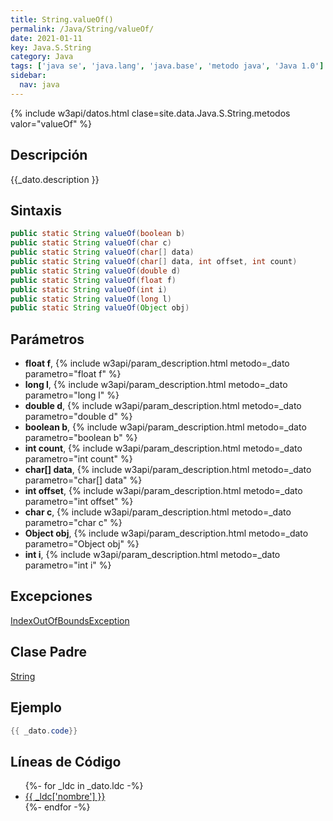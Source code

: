 ```yaml
---
title: String.valueOf()
permalink: /Java/String/valueOf/
date: 2021-01-11
key: Java.S.String
category: Java
tags: ['java se', 'java.lang', 'java.base', 'metodo java', 'Java 1.0']
sidebar: 
  nav: java
---
```


{% include w3api/datos.html clase=site.data.Java.S.String.metodos valor="valueOf" %}

## Descripción
{{_dato.description }}

## Sintaxis
~~~java
public static String valueOf(boolean b)
public static String valueOf(char c)
public static String valueOf(char[] data)
public static String valueOf(char[] data, int offset, int count)
public static String valueOf(double d)
public static String valueOf(float f)
public static String valueOf(int i)
public static String valueOf(long l)
public static String valueOf(Object obj)
~~~

## Parámetros
* **float f**,  {% include w3api/param_description.html metodo=_dato parametro="float f" %}
* **long l**,  {% include w3api/param_description.html metodo=_dato parametro="long l" %}
* **double d**,  {% include w3api/param_description.html metodo=_dato parametro="double d" %}
* **boolean b**,  {% include w3api/param_description.html metodo=_dato parametro="boolean b" %}
* **int count**,  {% include w3api/param_description.html metodo=_dato parametro="int count" %}
* **char[] data**,  {% include w3api/param_description.html metodo=_dato parametro="char[] data" %}
* **int offset**,  {% include w3api/param_description.html metodo=_dato parametro="int offset" %}
* **char c**,  {% include w3api/param_description.html metodo=_dato parametro="char c" %}
* **Object obj**,  {% include w3api/param_description.html metodo=_dato parametro="Object obj" %}
* **int i**,  {% include w3api/param_description.html metodo=_dato parametro="int i" %}

## Excepciones
[IndexOutOfBoundsException](/Java/IndexOutOfBoundsException/)

## Clase Padre
[String](/Java/String/)

## Ejemplo
~~~java
{{ _dato.code}}
~~~

## Líneas de Código
<ul>
{%- for _ldc in _dato.ldc -%}
   <li>
       <a href="{{_ldc['url'] }}">{{ _ldc['nombre'] }}</a>
   </li>
{%- endfor -%}
</ul>
